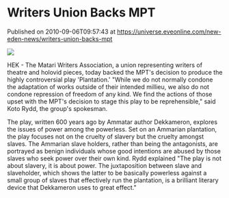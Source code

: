 # Writers Union Backs MPT
Published on 2010-09-06T09:57:43 at https://universe.eveonline.com/new-eden-news/writers-union-backs-mpt

![](http://www.eve-mercury.net/images/mercurybanner.png)  
  
HEK - The Matari Writers Association, a union representing writers of theatre and holovid pieces, today backed the MPT's decision to produce the highly controversial play  'Plantation.' "While we do not normally condone the adaptation of works outside of their intended millieu, we also do not condone repression of freedom of any kind. We find the actions of those upset with the MPT's decision to stage this play to be reprehensible," said Koto Rydd, the group's spokesman. 

The play, written 600 years ago by Ammatar author Dekkameron, explores the issues of power among the powerless. Set on an Ammarian plantation, the play focuses not on the cruelty of slavery but the cruelty amongst slaves. The Ammarian slave holders, rather than being the antagonists, are portrayed as benign individuals whose good intentions are abused by those slaves who seek power over their own kind. Rydd explained "The play is not about slavery, it is about power. The juxtaposition between slave and slaveholder, which shows the latter to be basically powerless against a small group of slaves that effectively run the plantation, is a brilliant literary device that Dekkameron uses to great effect."
